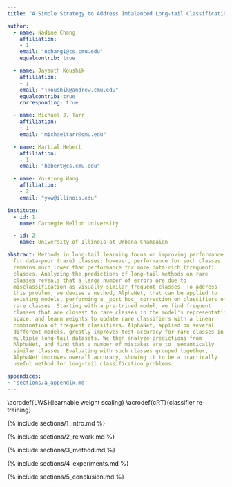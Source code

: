 ```yaml
---
title: "A Simple Strategy to Address Imbalanced Long-tail Classification Accuracies (TODO: rethink title)"

author:
  - name: Nadine Chang
    affiliation:
    - 1
    email: "nchang1@cs.cmu.edu"
    equalcontrib: true

  - name: Jayanth Koushik
    affiliation:
    - 1
    email: "jkoushik@andrew.cmu.edu"
    equalcontrib: true
    corresponding: true

  - name: Michael J. Tarr
    affiliation:
    - 1
    email: "michaeltarr@cmu.edu"

  - name: Martial Hebert
    affiliation:
    - 1
    email: "hebert@cs.cmu.edu"

  - name: Yu-Xiong Wang
    affiliation:
    - 2
    email: "yxw@illinois.edu"

institute:
  - id: 1
    name: Carnegie Mellon University

  - id: 2
    name: University of Illinois at Urbana-Champaign

abstract: Methods in long-tail learning focus on improving performance
  for data-poor (rare) classes; however, performance for such classes
  remains much lower than performance for more data-rich (frequent)
  classes. Analyzing the predictions of long-tail methods on rare
  classes reveals that a large number of errors are due to
  misclassification as visually similar frequent classes. To address
  this problem, we devise a method, AlphaNet, that can be applied to
  existing models, performing a _post hoc_ correction on classifiers of
  rare classes. Starting with a pre-trined model, we find frequent
  classes that are closest to rare classes in the model's representation
  space, and learn weights to update rare classifiers with a linear
  combination of frequent classifiers. AlphaNet, applied on several
  different models, greatly improves test accuracy for rare classes in
  multiple long-tail datasets. We then analyze predictions from
  AlphaNet, and find that a number of mistakes are to _semantically_
  similar classes. Evaluating with such classes grouped together,
  AlphaNet improves overall accuracy, showing it to be a practically
  useful method for long-tail classification problems.

appendices:
- 'sections/a_appendix.md'
---
```


\acrodef{LWS}{learnable weight scaling}
\acrodef{cRT}{classifier re-training}

{% include sections/1_intro.md %}

{% include sections/2_relwork.md %}

{% include sections/3_method.md %}

{% include sections/4_experiments.md %}

{% include sections/5_conclusion.md %}

